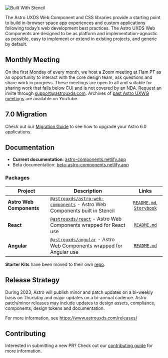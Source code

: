 ![Built With Stencil](https://img.shields.io/badge/-Built%20With%20Stencil-16161d.svg?logo=data%3Aimage%2Fsvg%2Bxml%3Bbase64%2CPD94bWwgdmVyc2lvbj0iMS4wIiBlbmNvZGluZz0idXRmLTgiPz4KPCEtLSBHZW5lcmF0b3I6IEFkb2JlIElsbHVzdHJhdG9yIDE5LjIuMSwgU1ZHIEV4cG9ydCBQbHVnLUluIC4gU1ZHIFZlcnNpb246IDYuMDAgQnVpbGQgMCkgIC0tPgo8c3ZnIHZlcnNpb249IjEuMSIgaWQ9IkxheWVyXzEiIHhtbG5zPSJodHRwOi8vd3d3LnczLm9yZy8yMDAwL3N2ZyIgeG1sbnM6eGxpbms9Imh0dHA6Ly93d3cudzMub3JnLzE5OTkveGxpbmsiIHg9IjBweCIgeT0iMHB4IgoJIHZpZXdCb3g9IjAgMCA1MTIgNTEyIiBzdHlsZT0iZW5hYmxlLWJhY2tncm91bmQ6bmV3IDAgMCA1MTIgNTEyOyIgeG1sOnNwYWNlPSJwcmVzZXJ2ZSI%2BCjxzdHlsZSB0eXBlPSJ0ZXh0L2NzcyI%2BCgkuc3Qwe2ZpbGw6I0ZGRkZGRjt9Cjwvc3R5bGU%2BCjxwYXRoIGNsYXNzPSJzdDAiIGQ9Ik00MjQuNywzNzMuOWMwLDM3LjYtNTUuMSw2OC42LTkyLjcsNjguNkgxODAuNGMtMzcuOSwwLTkyLjctMzAuNy05Mi43LTY4LjZ2LTMuNmgzMzYuOVYzNzMuOXoiLz4KPHBhdGggY2xhc3M9InN0MCIgZD0iTTQyNC43LDI5Mi4xSDE4MC40Yy0zNy42LDAtOTIuNy0zMS05Mi43LTY4LjZ2LTMuNkgzMzJjMzcuNiwwLDkyLjcsMzEsOTIuNyw2OC42VjI5Mi4xeiIvPgo8cGF0aCBjbGFzcz0ic3QwIiBkPSJNNDI0LjcsMTQxLjdIODcuN3YtMy42YzAtMzcuNiw1NC44LTY4LjYsOTIuNy02OC42SDMzMmMzNy45LDAsOTIuNywzMC43LDkyLjcsNjguNlYxNDEuN3oiLz4KPC9zdmc%2BCg%3D%3D&colorA=16161d&style=flat-square)

The Astro UXDS Web Component and CSS libraries provide a starting point to build in-browser space app experiences and custom applications following today’s web development best practices. The Astro UXDS Web Components are designed to be as platform and implementation-agnostic as possible, easy to implement or extend in existing projects, and generic by default.

## Monthly Meeting
On the first Monday of every month, we host a Zoom meeting at 11am PT as an opportunity to interact with the core design team, ask questions and share work in progress. These meetings are open to all and suitable for sharing work that falls below CUI and is not covered by an NDA. Request an invite through [support@astrouxds.com](mailto:support@astrouxds.com). Archives of [past Astro UXWG meetings](https://www.youtube.com/@AstroUXDS/videos) are available on YouTube.

## 7.0 Migration

Check out our [Migration Guide](https://www.astrouxds.com/migration/) to see how to upgrade your Astro 6.0 applications.

## Documentation

- **Current documentation**: [astro-components.netlify.app](https://astro-components.netlify.app/)
- Beta documentation: [beta-astro-components.netlify.app](https://beta-astro-components.netlify.app/)

### Packages

| Project                  | Description                                                                                                                                |                                                                                                                                   Links                                                                                                                                   |
|--------------------------|--------------------------------------------------------------------------------------------------------------------------------------------|:-------------------------------------------------------------------------------------------------------------------------------------------------------------------------------------------------------------------------------------------------------------------------:|
| **Astro Web Components** | [`@astrouxds/astro-web-components`](https://www.npmjs.com/package/@astrouxds/astro-web-components) - Astro Web Components built in Stencil |                                                                                    [`README.md`](packages/web-components/README.md), [`Storybook`](https://astro-stencil.netlify.app/)                                                                                    |
| **React**                | [`@astrouxds/react`](https://www.npmjs.com/package/@astrouxds/react) - Astro Web Components wrapped for React use                          |                                                                                                                  [`README.md`](packages/react/README.md)                                                                                                                  |
| **Angular**              | [`@astrouxds/angular`](https://www.npmjs.com/package/@astrouxds/angular) - Astro Web Components wrapped for Angular use                    |                                                                                                                 [`README.md`](packages/angular/README.md)                                                                                                                 |


**Starter Kits** have been moved to their own [repo](https://github.com/RocketCommunicationsInc/astro-starter-kits).

## Release Strategy

During 2023, Astro will publish minor and patch updates on a bi-weekly basis on Thursday and major updates on a bi-annual cadence. Astro patch/minor releases may include updates to design assets, compliance, components, design tokens and documentation.

For more information, see https://www.astrouxds.com/releases/

## Contributing

Interested in submitting a new PR? Check out our [contributing guide](./CONTRIBUTING.md) for more information.
